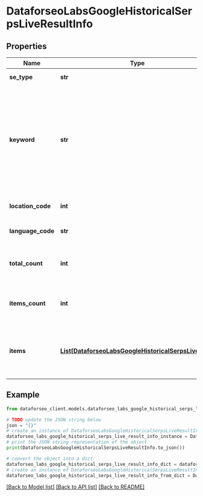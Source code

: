 # DataforseoLabsGoogleHistoricalSerpsLiveResultInfo


## Properties

Name | Type | Description | Notes
------------ | ------------- | ------------- | -------------
**se_type** | **str** | search engine type | [optional] 
**keyword** | **str** | keyword received in a POST array the keyword is returned with decoded %## (plus character ‘+’ will be decoded to a space character) | [optional] 
**location_code** | **int** | location code in a POST array | [optional] 
**language_code** | **str** | language code in a POST array | [optional] 
**total_count** | **int** | the number of results returned in the items array | [optional] 
**items_count** | **int** | the number of results returned in the items array | [optional] 
**items** | [**List[DataforseoLabsGoogleHistoricalSerpsLiveItem]**](DataforseoLabsGoogleHistoricalSerpsLiveItem.md) | additional items present in the element if there are none, equals null | [optional] 

## Example

```python
from dataforseo_client.models.dataforseo_labs_google_historical_serps_live_result_info import DataforseoLabsGoogleHistoricalSerpsLiveResultInfo

# TODO update the JSON string below
json = "{}"
# create an instance of DataforseoLabsGoogleHistoricalSerpsLiveResultInfo from a JSON string
dataforseo_labs_google_historical_serps_live_result_info_instance = DataforseoLabsGoogleHistoricalSerpsLiveResultInfo.from_json(json)
# print the JSON string representation of the object
print(DataforseoLabsGoogleHistoricalSerpsLiveResultInfo.to_json())

# convert the object into a dict
dataforseo_labs_google_historical_serps_live_result_info_dict = dataforseo_labs_google_historical_serps_live_result_info_instance.to_dict()
# create an instance of DataforseoLabsGoogleHistoricalSerpsLiveResultInfo from a dict
dataforseo_labs_google_historical_serps_live_result_info_from_dict = DataforseoLabsGoogleHistoricalSerpsLiveResultInfo.from_dict(dataforseo_labs_google_historical_serps_live_result_info_dict)
```
[[Back to Model list]](../README.md#documentation-for-models) [[Back to API list]](../README.md#documentation-for-api-endpoints) [[Back to README]](../README.md)


